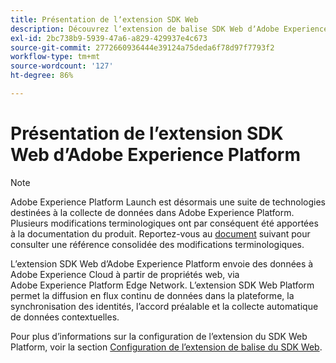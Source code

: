```yaml
---
title: Présentation de lʼextension SDK Web
description: Découvrez lʼextension de balise SDK Web dʼAdobe Experience Platform.
exl-id: 2bc738b9-5939-47a6-a829-429937e4c673
source-git-commit: 2772660936444e39124a75deda6f78d97f7793f2
workflow-type: tm+mt
source-wordcount: '127'
ht-degree: 86%

---
```


# Présentation de l’extension SDK Web d’Adobe Experience Platform

>[!NOTE]
>
>Adobe Experience Platform Launch est désormais une suite de technologies destinées à la collecte de données dans Adobe Experience Platform. Plusieurs modifications terminologiques ont par conséquent été apportées à la documentation du produit. Reportez-vous au [document](../../../term-updates.md) suivant pour consulter une référence consolidée des modifications terminologiques.

Lʼextension SDK Web dʼAdobe Experience Platform envoie des données à Adobe Experience Cloud à partir de propriétés web, via Adobe Experience Platform Edge Network. L’extension SDK Web Platform permet la diffusion en flux continu de données dans la plateforme, la synchronisation des identités, l’accord préalable et la collecte automatique de données contextuelles.

Pour plus d’informations sur la configuration de l’extension du SDK Web Platform, voir la section [Configuration de l’extension de balise du SDK Web](web-sdk-extension-configuration.md).
